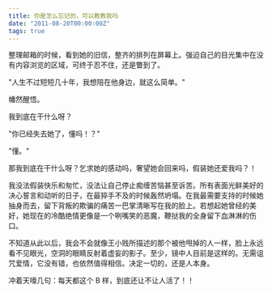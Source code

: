 ```yaml
---
title: 你是怎么忘记的，可以教教我吗
date: "2011-08-20T00:00:00Z"
tags: true
---
```


整理邮箱的时候，看到她的旧信，整齐的排列在屏幕上。强迫自己的目光集中在没有内容浏览的区域，可终于忍不住，还是瞥到了。

"人生不过短短几十年，我想陪在他身边，就这么简单。"

幡然醒悟。

我到底在干什么呀？

"你已经失去她了，懂吗！？"

"懂。"

那我到底在干什么呀？乞求她的感动吗，奢望她会回来吗，假装她还爱我吗？！

我没法假装快乐和匆忙，没法让自己停止痴缠苦恼甚至诉苦。所有表面光鲜美好的决心誓言和动听的日子，在最猝手不及的时候轰然坍塌。在我最需要支持的时候她抽身而去，留下背叛的欺骗的痛苦一巴掌清晰写在我的脸上。若想起她曾经的美好，她现在的冷酷绝情更像是一个咧嘴笑的恶魔，鞭挞我的全身留下血淋淋的伤口。

不知道从此以后，我会不会就像王小贱所描述的那个被他甩掉的人一样，脸上永远看不见眼光，空洞的眼睛反射着虚妄的影子。至少，镜中人目前是这样的。无需诅咒爱情，它没有错，也依然值得相信。决定一切的，还是人本身。

冲着天嚎几句：每天都这个 B 样，到底还让不让人活了！！
